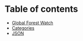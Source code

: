 # Table of contents

* [Global Forest Watch](README.md)
* [Categories](categories.md)
* [JSON](json.md)

